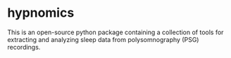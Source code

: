 # hypnomics
This is an open-source python package containing a collection of tools for 
extracting and analyzing sleep data from polysomnography (PSG) recordings.
